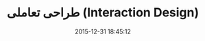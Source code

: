 ---
layout: post
title: "طراحی تعاملی (Interaction Design)"
date: 2015-12-31 18:45:12
section: article
link: "http://www.dotnettips.info/post/2295/%D8%B7%D8%B1%D8%A7%D8%AD%DB%8C-%D8%AA%D8%B9%D8%A7%D9%85%D9%84%DB%8C-interaction-design?updated=1394-10-10-02-14"
user: "نوید کاشانی"
user_link: "http://navid.kashani.ir/"
---